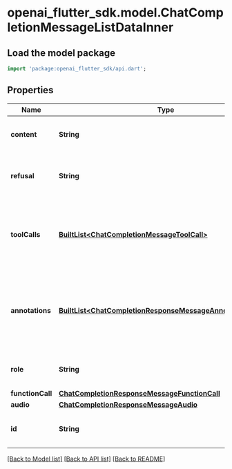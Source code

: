 # openai_flutter_sdk.model.ChatCompletionMessageListDataInner

## Load the model package
```dart
import 'package:openai_flutter_sdk/api.dart';
```

## Properties
Name | Type | Description | Notes
------------ | ------------- | ------------- | -------------
**content** | **String** | The contents of the message. | 
**refusal** | **String** | The refusal message generated by the model. | 
**toolCalls** | [**BuiltList&lt;ChatCompletionMessageToolCall&gt;**](ChatCompletionMessageToolCall.md) | The tool calls generated by the model, such as function calls. | [optional] 
**annotations** | [**BuiltList&lt;ChatCompletionResponseMessageAnnotationsInner&gt;**](ChatCompletionResponseMessageAnnotationsInner.md) | Annotations for the message, when applicable, as when using the [web search tool](/docs/guides/tools-web-search?api-mode=chat).  | [optional] 
**role** | **String** | The role of the author of this message. | 
**functionCall** | [**ChatCompletionResponseMessageFunctionCall**](ChatCompletionResponseMessageFunctionCall.md) |  | [optional] 
**audio** | [**ChatCompletionResponseMessageAudio**](ChatCompletionResponseMessageAudio.md) |  | [optional] 
**id** | **String** | The identifier of the chat message. | 

[[Back to Model list]](../README.md#documentation-for-models) [[Back to API list]](../README.md#documentation-for-api-endpoints) [[Back to README]](../README.md)


